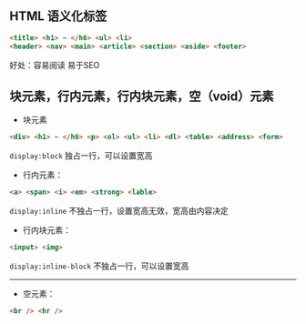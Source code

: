 ## HTML 语义化标签

```html
<title> <h1> ~ </h6> <ul> <li> 
<header> <nav> <main> <article> <section> <aside> <footer>
```

好处：容易阅读 易于SEO

## 块元素，行内元素，行内块元素，空（void）元素

- 块元素

```html
<div> <h1> ~ </h6> <p> <ol> <ul> <li> <dl> <table> <address> <form>
```

`display:block` 独占一行，可以设置宽高

- 行内元素：

```html
<a> <span> <i> <em> <strong> <lable>
```

`display:inline` 不独占一行，设置宽高无效，宽高由内容决定

- 行内块元素：

```html
<input> <img>
```

`display:inline-block` 不独占一行，可以设置宽高

---

- 空元素：

```html
<br /> <hr />
```


